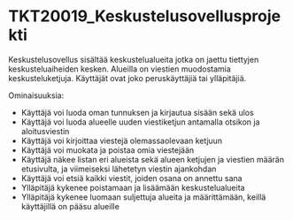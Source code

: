 # TKT20019_Keskustelusovellusprojekti

Keskustelusovellus sisältää keskustelualueita jotka on jaettu tiettyjen keskusteluaiheiden kesken. Alueilla on viestien muodostamia keskusteluketjuja. Käyttäjät ovat joko peruskäyttäjiä tai ylläpitäjiä.

Ominaisuuksia:

* Käyttäjä voi luoda oman tunnuksen ja kirjautua sisään sekä ulos
* Käyttäjä voi luoda alueelle uuden viestiketjun antamalla otsikon ja aloitusviestin
* Käyttäjä voi kirjoittaa viestejä olemassaolevaan ketjuun
* Käyttäjä voi muokata ja poistaa omia viestejään
* Käyttäjä näkee listan eri alueista sekä alueen ketjujen ja viestien määrän etusivulta, ja viimeiseksi lähetetyn viestin ajankohdan
* Käyttäjä voi etsiä kaikki viestit, joiden osana on annettu sana
* Ylläpitäjä kykenee poistamaan ja lisäämään keskustelualueita
* Ylläpitäjä kykenee luomaan suljettuja alueita ja määrittämään, keillä käyttäjillä on pääsu alueille
